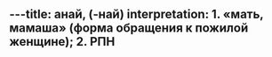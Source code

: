 ---title: анай, (-най)
interpretation: 1. «мать, мамаша» (форма обращения к пожилой женщине); 2. РПН
---
